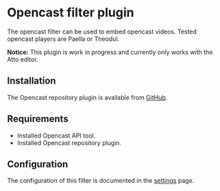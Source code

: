 # Opencast filter plugin

The opencast filter can be used to embed opencast videos. Tested opencast players are Paella or Theodul.

**Notice:** This plugin is work in progress and currently only works with the Atto editor.

## Installation

The Opencast repository plugin is available from [GitHub](https://github.com/Opencast-Moodle/moodle-filter_opencast).

## Requirements

* Installed Opencast API tool.
* Installed Opencast repository plugin.

## Configuration

The configuration of this filter is documented in the [settings](settings.md) page.
